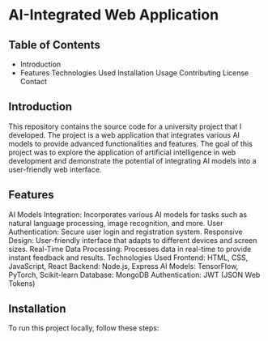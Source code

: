 # AI-Integrated Web Application

## Table of Contents

* Introduction
* Features
Technologies Used
Installation
Usage
Contributing
License
Contact

## Introduction
This repository contains the source code for a university project that I developed. The project is a web application that integrates various AI models to provide advanced functionalities and features. The goal of this project was to explore the application of artificial intelligence in web development and demonstrate the potential of integrating AI models into a user-friendly web interface.

## Features
AI Models Integration: Incorporates various AI models for tasks such as natural language processing, image recognition, and more.
User Authentication: Secure user login and registration system.
Responsive Design: User-friendly interface that adapts to different devices and screen sizes.
Real-Time Data Processing: Processes data in real-time to provide instant feedback and results.
Technologies Used
Frontend: HTML, CSS, JavaScript, React
Backend: Node.js, Express
AI Models: TensorFlow, PyTorch, Scikit-learn
Database: MongoDB
Authentication: JWT (JSON Web Tokens)
## Installation
To run this project locally, follow these steps:
